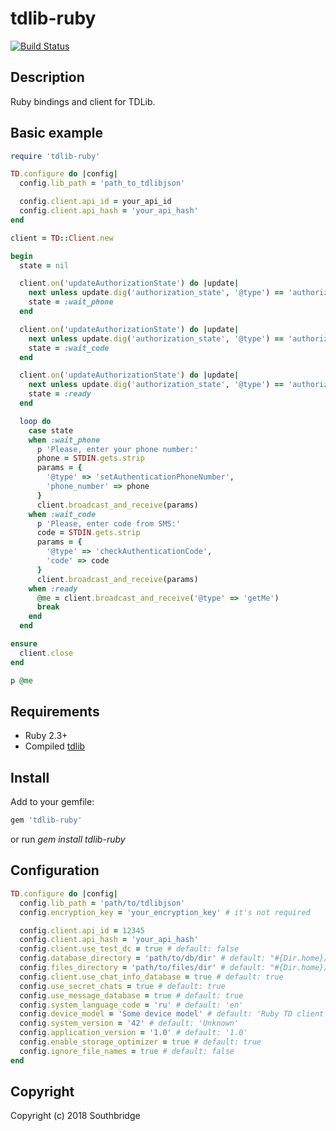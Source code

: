 # tdlib-ruby

[![Build Status](https://secure.travis-ci.org//tdlib-ruby.svg?branch=master)](https://travis-ci.org//tdlib-ruby)

## Description

Ruby bindings and client for TDLib.

## Basic example

```ruby
require 'tdlib-ruby'

TD.configure do |config|
  config.lib_path = 'path_to_tdlibjson'

  config.client.api_id = your_api_id
  config.client.api_hash = 'your_api_hash'
end

client = TD::Client.new

begin
  state = nil

  client.on('updateAuthorizationState') do |update|
    next unless update.dig('authorization_state', '@type') == 'authorizationStateWaitPhoneNumber'
    state = :wait_phone
  end

  client.on('updateAuthorizationState') do |update|
    next unless update.dig('authorization_state', '@type') == 'authorizationStateWaitCode'
    state = :wait_code
  end

  client.on('updateAuthorizationState') do |update|
    next unless update.dig('authorization_state', '@type') == 'authorizationStateReady'
    state = :ready
  end

  loop do
    case state
    when :wait_phone
      p 'Please, enter your phone number:'
      phone = STDIN.gets.strip
      params = {
        '@type' => 'setAuthenticationPhoneNumber',
        'phone_number' => phone
      }
      client.broadcast_and_receive(params)
    when :wait_code
      p 'Please, enter code from SMS:'
      code = STDIN.gets.strip
      params = {
        '@type' => 'checkAuthenticationCode',
        'code' => code
      }
      client.broadcast_and_receive(params)
    when :ready
      @me = client.broadcast_and_receive('@type' => 'getMe')
      break
    end
  end

ensure
  client.close
end

p @me
```

## Requirements

* Ruby 2.3+
* Compiled [tdlib](https://github.com/tdlib/td)

## Install

Add to your gemfile:

```ruby
gem 'tdlib-ruby'
```

or run *gem install tdlib-ruby*

## Configuration

```ruby
TD.configure do |config|
  config.lib_path = 'path/to/tdlibjson'
  config.encryption_key = 'your_encryption_key' # it's not required

  config.client.api_id = 12345
  config.client.api_hash = 'your_api_hash'
  config.client.use_test_dc = true # default: false
  config.database_directory = 'path/to/db/dir' # default: "#{Dir.home}/.tdlib-ruby/db"
  config.files_directory = 'path/to/files/dir' # default: "#{Dir.home}/.tdlib-ruby/files"
  config.client.use_chat_info_database = true # default: true
  config.use_secret_chats = true # default: true
  config.use_message_database = true # default: true
  config.system_language_code = 'ru' # default: 'en'
  config.device_model = 'Some device model' # default: 'Ruby TD client'
  config.system_version = '42' # default: 'Unknown'
  config.application_version = '1.0' # default: '1.0'
  config.enable_storage_optimizer = true # default: true
  config.ignore_file_names = true # default: false
end
```

## Copyright

Copyright (c) 2018 Southbridge
